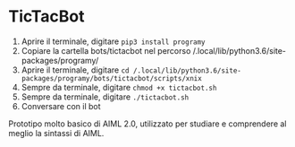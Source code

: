 # TicTacBot

1. Aprire il terminale, digitare ```pip3 install programy```
2. Copiare la cartella bots/tictacbot nel percorso /.local/lib/python3.6/site-packages/programy/
3. Aprire il terminale, digitare ```cd /.local/lib/python3.6/site-packages/programy/bots/tictacbot/scripts/xnix```
4. Sempre da terminale, digitare ```chmod +x tictacbot.sh```
5. Sempre da terminale, digitare ```./tictacbot.sh```
6. Conversare con il bot

Prototipo molto basico di AIML 2.0, utilizzato per studiare e comprendere al meglio la sintassi di AIML.
